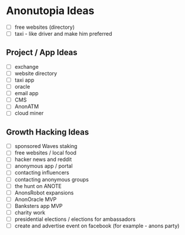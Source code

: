 # Anonutopia Ideas

- [ ] free websites (directory)
- [ ] taxi - like driver and make him preferred

## Project / App Ideas

- [ ] exchange
- [ ] website directory
- [ ] taxi app
- [ ] oracle
- [ ] email app
- [ ] CMS
- [ ] AnonATM
- [ ] cloud miner

## Growth Hacking Ideas

- [ ] sponsored Waves staking
- [ ] free websites / local food
- [ ] hacker news and reddit
- [ ] anonymous app / portal
- [ ] contacting influencers
- [ ] contacting anonymous groups
- [ ] the hunt on ANOTE
- [ ] AnonsRobot expansions
- [ ] AnonOracle MVP
- [ ] Banksters app MVP
- [ ] charity work
- [ ] presidential elections / elections for ambassadors
- [ ] create and advertise event on facebook (for example - anons party)

